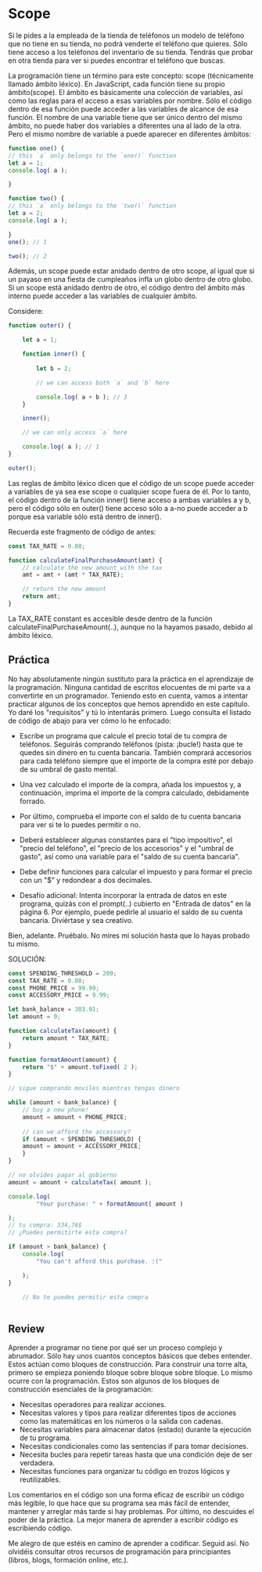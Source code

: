 # Scope

Si le pides a la empleada de la tienda de teléfonos un modelo de teléfono que no tiene en su tienda, no podrá venderte el teléfono que quieres. Sólo tiene acceso a los teléfonos del inventario de su tienda. Tendrás que probar en otra tienda para ver si puedes encontrar el teléfono que buscas.

La programación tiene un término para este concepto: scope (técnicamente llamado ámbito léxico). En JavaScript, cada función tiene su propio ámbito(scope). El ámbito es básicamente una colección de variables, así como las reglas para el acceso a esas variables por nombre. Sólo el código dentro de esa función puede acceder a las variables de alcance de esa función.
El nombre de una variable tiene que ser único dentro del mismo ámbito, no puede haber dos variables a diferentes una al lado de la otra. Pero el mismo nombre de variable a puede aparecer en diferentes ámbitos:

```javascript
function one() {  
// this `a` only belongs to the `one()` function 
let a = 1;  
console.log( a );

}

function two() {  
// this `a` only belongs to the `two()` function 
let a = 2;  
console.log( a );

}  
one(); // 1

two(); // 2
```

Además, un scope puede estar anidado dentro de otro scope, al igual que si un payaso en una fiesta de cumpleaños infla un globo dentro de otro globo. Si un scope está anidado dentro de otro, el código dentro del ámbito más interno puede acceder a las variables de cualquier ámbito.

Considere:
```javascript
function outer() { 

	let a = 1;

	function inner() { 
	
		let b = 2;

	    // we can access both `a` and `b` here

		console.log( a + b ); // 3 
	}

	inner();

    // we can only access `a` here

	console.log( a ); // 1 
}

outer();
```

Las reglas de ámbito léxico dicen que el código de un scope puede acceder a variables de ya sea ese scope o cualquier scope fuera de él.
Por lo tanto, el código dentro de la función inner() tiene acceso a ambas variables a y b, pero el código sólo en outer() tiene acceso sólo a a-no puede acceder a b porque esa variable sólo está dentro de inner().

Recuerda este fragmento de código de antes:
```javascript
const TAX_RATE = 0.08;

function calculateFinalPurchaseAmount(amt) { 
	// calculate the new amount with the tax 
	amt = amt + (amt * TAX_RATE);

    // return the new amount
	return amt; 
}
```

La TAX_RATE  constant es accesible desde dentro de la función 
calculateFinalPurchaseAmount(..), aunque no la hayamos pasado, debido al ámbito léxico.

## Práctica

No hay absolutamente ningún sustituto para la práctica en el aprendizaje de la programación. Ninguna cantidad de escritos elocuentes de mi parte va a convertirte en un programador.
Teniendo esto en cuenta, vamos a intentar practicar algunos de los conceptos que hemos aprendido en este capítulo. Yo daré los "requisitos" y tú lo intentarás primero. Luego consulta el listado de código de abajo para ver cómo lo he enfocado:
- Escribe un programa que calcule el precio total de tu compra de teléfonos. Seguirás comprando teléfonos (pista: ¡bucle!) hasta que te quedes sin dinero en tu cuenta bancaria. También comprará accesorios para cada teléfono siempre que el importe de la compra esté por debajo de su umbral de gasto mental.
- Una vez calculado el importe de la compra, añada los impuestos y, a continuación, imprima el importe de la compra calculado, debidamente forrado.
- Por último, comprueba el importe con el saldo de tu cuenta bancaria para ver si te lo puedes permitir o no.
- Deberá establecer algunas constantes para el "tipo impositivo", el "precio del teléfono", el "precio de los accesorios" y el "umbral de gasto", así como una variable para el "saldo de su cuenta bancaria".
- Debe definir funciones para calcular el impuesto y para formar el precio con un "$" y redondear a dos decimales.


- Desafío adicional: Intenta incorporar la entrada de datos en este programa, quizás con el prompt(..) cubierto en "Entrada de datos" en la página 6. Por ejemplo, puede pedirle al usuario el saldo de su cuenta bancaria. Diviértase y sea creativo.

Bien, adelante. Pruébalo. No mires mi solución hasta que lo hayas probado tu mismo.

SOLUCIÓN:
```javascript
const SPENDING_THRESHOLD = 200; 
const TAX_RATE = 0.08;  
const PHONE_PRICE = 99.99; 
const ACCESSORY_PRICE = 9.99;

let bank_balance = 303.91; 
let amount = 0;

function calculateTax(amount) { 
	return amount * TAX_RATE;
}

function formatAmount(amount) { 
	return "$" + amount.toFixed( 2 );
}

// sigue comprando moviles mientras tengas dinero

while (amount < bank_balance) { 
	// buy a new phone!  
	amount = amount + PHONE_PRICE;
	
	// can we afford the accessory?
	if (amount < SPENDING_THRESHOLD) { 
	amount = amount + ACCESSORY_PRICE;
	}
}

// no olvides pagar al gobierno
amount = amount + calculateTax( amount );

console.log(
        "Your purchase: " + formatAmount( amount )

);
// tu compra: 334,76$
// ¿Puedes permitirte esta compra?

if (amount > bank_balance) { 
	console.log(
		"You can't afford this purchase. :("

	); 
}

    // No te puedes permitir esta compra
    
```

## Review

Aprender a programar no tiene por qué ser un proceso complejo y abrumador. Sólo hay unos cuantos conceptos básicos que debes entender.
Estos actúan como bloques de construcción. Para construir una torre alta, primero se empieza poniendo bloque sobre bloque sobre bloque. Lo mismo ocurre con la programación. Estos son algunos de los bloques de construcción esenciales de la programación:
- Necesitas operadores para realizar acciones.
- Necesitas valores y tipos para realizar diferentes tipos de acciones como las matemáticas en los números o la salida con cadenas.
- Necesitas variables para almacenar datos (estado) durante la ejecución de tu programa.
- Necesitas condicionales como las sentencias if para tomar decisiones.
- Necesita bucles para repetir tareas hasta que una condición deje de ser verdadera.
- Necesitas funciones para organizar tu código en trozos lógicos y reutilizables.

Los comentarios en el código son una forma eficaz de escribir un código más legible, lo que hace que su programa sea más fácil de entender, mantener y arreglar más tarde si hay problemas.
Por último, no descuides el poder de la práctica. La mejor manera de aprender a escribir código es escribiendo código.

Me alegro de que estéis en camino de aprender a codificar. Seguid así. No olvidéis consultar otros recursos de programación para principiantes (libros, blogs, formación online, etc.). 
